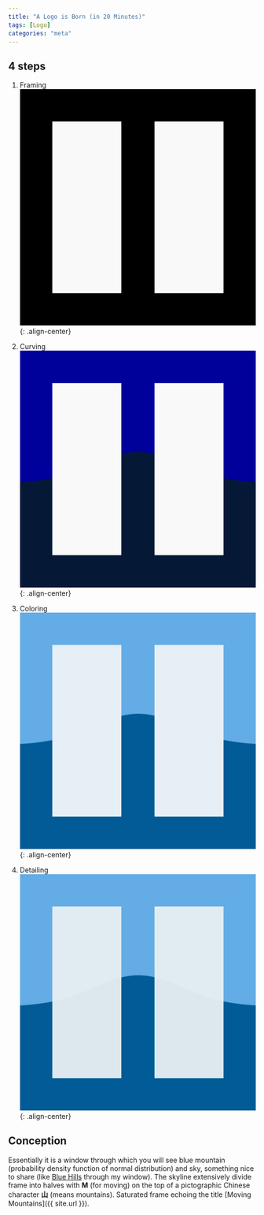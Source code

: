 ```yaml
---
title: "A Logo is Born (in 20 Minutes)"
tags: [Logo]
categories: "meta"
---
```


## 4 steps

1. Framing 
![Logo Framing](/assets/images/logo0.svg){: .align-center}

2. Curving 
![Logo Curving](/assets/images/logo1.svg){: .align-center}

3. Coloring
![Logo Coloring](/assets/images/logo2.svg){: .align-center}

4. Detailing
![Logo Detailing](/assets/images/logo3.svg){: .align-center}

## Conception
Essentially it is a window through which you will see blue mountain (probability density function of normal distribution) and sky, something nice to share (like [Blue Hills](https://www.google.com/maps/place/Blue+Hills+Reservation/@42.215952,-71.0676048,15z/) through my window). The skyline extensively divide frame into halves with **M** (for moving) on the top of a pictographic Chinese character **山** (means mountains). Saturated frame echoing the title [Moving Mountains]({{ site.url }}). 
